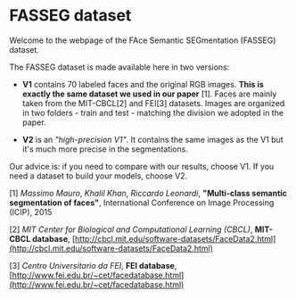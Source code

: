 # FASSEG dataset

Welcome to the webpage of the FAce Semantic SEGmentation (FASSEG) dataset.

The FASSEG dataset is made available here in two versions:

- **V1** contains 70 labeled faces and the original RGB images. **This is exactly the same dataset we used in our paper** [1]. Faces are mainly taken from the MIT-CBCL[2] and FEI[3] datasets. Images are organized in two folders - train and test -  matching the division we adopted in the paper.

- **V2** is an *"high-precision V1"*. It contains the same images as the V1 but it's much more precise in the segmentations. 

Our advice is: if you need to compare with our results, choose V1. If you need a dataset to build your models, choose V2.


[1] *Massimo Mauro*, *Khalil Khan*, *Riccardo Leonardi*, **"Multi-class semantic segmentation of faces"**, International Conference on Image Processing (ICIP), 2015

[2] *MIT Center for Biological and Computational Learning (CBCL)*, **MIT-CBCL database**, [http://cbcl.mit.edu/software-datasets/FaceData2.html](http://cbcl.mit.edu/software-datasets/FaceData2.html)

[3] *Centro Universitario da FEI*, **FEI database**,
[http://www.fei.edu.br/~cet/facedatabase.html](http://www.fei.edu.br/~cet/facedatabase.html)
